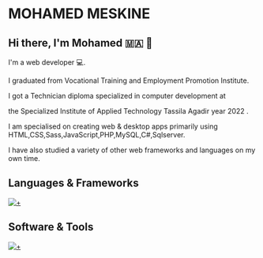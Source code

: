 # MOHAMED MESKINE

## Hi there, I'm Mohamed  :morocco: :wave:

I'm a web developer 💻.

I graduated from Vocational Training and Employment Promotion Institute.

I got a  Technician diploma specialized in computer development at 

the Specialized Institute of Applied Technology Tassila Agadir year 2022 .

I am specialised on creating  web & desktop apps primarily using HTML,CSS,Sass,JavaScript,PHP,MySQL,C#,Sqlserver.

I have also studied a variety of other web frameworks and languages on my own time.

## Languages & Frameworks
[![+](https://skills.thijs.gg/icons?i=js,html,css,sass,php,laravel,vuejs,tailwind,jquery,csharp)](https://skills.thijs.gg)

## Software & Tools
[![+](https://skills.thijs.gg/icons?i=vscode,git,github)](https://skills.thijs.gg)
